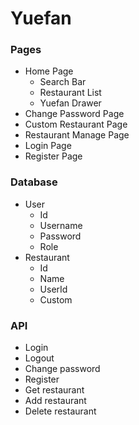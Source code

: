 # Yuefan

### Pages
- Home Page
    - Search Bar
    - Restaurant List
    - Yuefan Drawer
- Change Password Page
- Custom Restaurant Page
- Restaurant Manage Page
- Login Page
- Register Page

### Database
- User
    - Id
    - Username
    - Password
    - Role
- Restaurant
    - Id
    - Name
    - UserId
    - Custom
    
### API
- Login
- Logout
- Change password
- Register
- Get restaurant
- Add restaurant
- Delete restaurant